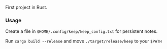 First project in Rust.

### Usage
Create a file in `$HOME/.config/keep/keep_config.txt` for persistent notes.

Run `cargo build --release` and move `./target/release/keep` to your `$PATH`
